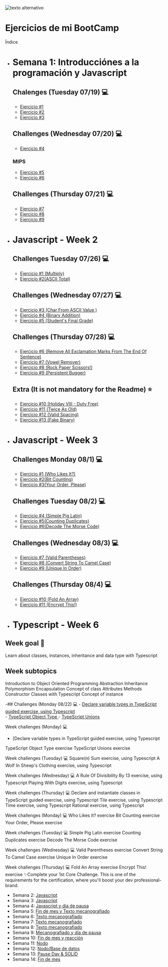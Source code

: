 

![ texto alternativo ](https://uploads-ssl.webflow.com/5eb2f56932c3562feab232e3/5f73550d00249e7e96c9f3de_Logo.png 'corecodeio')

</a>



# Ejercicios de mi BootCamp
Índice



- # Semana 1: Introducciónes a la programación y Javascript
  
  ## Chalenges (Tuesday 07/19) 💻
    -    [ Ejercicio #1](Semana1/Ejercicio1.md)
    -    [ Ejercicio #2](Semana1/ejercicio2.md ) 
    -    [ Ejercicio #3](Semana1/ejercicio3.md ) 
    
  ## Challenges (Wednesday 07/20) 💻
    -    [ Ejercicio #4](Semana1/ejercicio4.md )
     
     ### MIPS
    -    [ Ejercicio #5](Semana1/ejercicio5.md ) 
    -    [ Ejercicio #6](Semana1/ejercicio6.md )  
  
  ## Challenges (Thursday 07/21) 💻
    -    [ Ejercicio #7](Semana1/ejercicio7.md )  
    -    [ Ejercicio #8](Semana1/ejercicio8.md )
    -    [ Ejercicio #9](Semana1/ejercicio9.md )
    
- # Javascript - Week 2

    
  ## Challenges Tuesday 07/26) 💻
    -    [ Ejercicio #1 (Multiply)](Semana2/ejercicio1.md )  
    -    [ Ejercicio #2(ASCII Total)](Semana2/ejercicio2.md )
      
  ## Challenges (Wednesday 07/27) 💻
    -    [ Ejercicio #3 (Char From ASCII Value )](Semana2/ejercicio3.md )  
    -    [ Ejercicio #4 (Binary Addition)](Semana2/ejercicio4.md )
    -    [ Ejercicio #5 (Student's Final Grade)](Semana2/ejercicio5.md )
  
  ## Challenges (Thursday 07/28) 💻
    -    [ Ejercicio #6 (Remove All Exclamation Marks From The End Of Sentence)](Semana2/ejercicio6.md )  
    -    [ Ejercicio #7 (Vowel Remover)](Semana2/ejercicio7.md )
    -    [ Ejercicio #8 (Rock Paper Scissors!)](Semana2/ejercicio8.md )
    -    [ Ejercicio #9 (Persistent Bugger)](Semana2/ejercicio9.md )
    
   
   ## Extra (It is not mandatory for the Readme) ⭐
    -    [ Ejercicio #10 (Holiday VIII - Duty Free)](Semana2/ejercicio10.md )  
    -    [ Ejercicio #11 (Twice As Old)](Semana2/ejercicio11.md )
    -    [ Ejercicio #12 (Valid Spacing)](Semana2/ejercicio12.md )
    -    [ Ejercicio #13 (Fake Binary)](Semana2/ejercicio13.md )
 
- # Javascript - Week 3

 
  ## Challenges Monday 08/1) 💻
    -    [ Ejercicio #1 (Who Likes It?)](Semana3/ejercicio1.md )  
    -    [ Ejercicio #2(Bit Counting)](Semana3/ejercicio2.md )
    -    [ Ejercicio #3(Your Order, Please)](Semana3/ejercicio3.md )
    
  ## Challenges Tuesday 08/2) 💻
    -    [ Ejercicio #4 (Simple Pig Latin)](Semana3/ejercicio4.md )  
    -    [ Ejercicio #5(Counting Duplicates)](Semana3/ejercicio5.md )
    -    [ Ejercicio #6(Decode The Morse Code)](Semana3/ejercicio6.md )
      
  ## Challenges (Wednesday 08/3) 💻
    -    [ Ejercicio #7 (Valid Parentheses)](Semana3/ejercicio7.md )  
    -    [ Ejercicio #8 (Convert String To Camel Case)](Semana3/ejercicio8.md )
    -    [ Ejercicio #9 (Unique In Order)](Semana3/ejercicio9.md )
  
  ## Challenges (Thursday 08/4) 💻
    -    [ Ejercicio #10 (Fold An Array)](Semana3/ejercicio10.md )  
    -    [ Ejercicio #11 (Encrypt This!)](Semana3/ejercicio11.md )
 
    
    
- # Typescript - Week 6


## Week goal 🏁
 Learn about classes, instances, inheritance and data type with Typescript

## Week subtopics
Introduction to Object Oriented Programming
Abstraction
Inheritance
Polymorphism
Encapsulation
Concept of class
Attributes
Methods
Constructor
Classes with Typescript
Concept of instance

-## Challenges (Monday 08/22) 💻
    -    [ Declare variable types in TypeScript guided exercise, using Typescript ](Semana6/ejercicio1.md )  
    -    [ TypeScript Object Type ](Semana6/ejercicio2.md )
    -    [ TypeScript Unions ](Semana3/ejercicio3.md )
    
    
Week challenges (Monday) 💻
  - [Declare variable types in TypeScript guided exercise, using Typescript
  
TypeScript Object Type exercise
TypeScript Unions exercise

Week challenges (Tuesday) 💻
Square(n) Sum exercise, using Typescript
A Wolf In Sheep's Clothing exercise, using Typescript

Week challenges (Wednesday) 💻
A Rule Of Divisibility By 13 exercise, using Typescript
Playing With Digits exercise, using Typescript

Week challenges (Thursday) 💻
Declare and instantiate classes in TypeScript guided exercise, using Typescript
Tile exercise, using Typescript
Time exercise, using Typescript
Rational exercise, using Typescript




Week challenges (Monday) 💻
Who Likes It? exercise
Bit Counting exercise
Your Order, Please exercise

Week challenges (Tuesday) 💻
Simple Pig Latin exercise
Counting Duplicates exercise
Decode The Morse Code exercise

Week challenges (Wednesday) 💻
Valid Parentheses exercise
Convert String To Camel Case exercise
Unique In Order exercise

Week challenges (Thursday) 💻
Fold An Array exercise
Encrypt This! exercise
✨Complete your 1st Core Challenge. This is one of the requirements for the certification, where you'll boost your dev professional-brand.
 
 
 
 
 
 
 
 
- Semana 2: [ Javascript ](src/technologies/2022/week02)
- Semana 3: [ Javascript ](src/technologies/2022/week03)
- Semana 4: [ Javascript y día de pausa ](src/technologies/2022/week04)
- Semana 5: [ Fin de mes y Texto mecanografiado](src/technologies/2022/week05)
- Semana 6: [ Texto mecanografiado ](src/technologies/2022/week06)
- Semana 7: [ Texto mecanografiado ](src/technologies/2022/week07)
- Semana 8: [ Texto mecanografiado ](src/technologies/2022/week08)
- Semana 9: [ Mecanografiado y día de pausa ](src/technologies/2022/week09)
- Semana 10: [ Fin de mes y reacción ](src/technologies/2022/week10)
- Semana 11: [ Nodo ](src/technologies/2022/week11)
- Semana 12: [ Nodo/Base de datos ](src/technologies/2022/week12)
- Semana 13: [ Pause Day & SOLID ](src/technologies/2022/week13)
- Semana 14: [ Fin de mes ](src/technologies/2022/week14)
